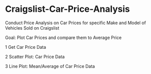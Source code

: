 # Craigslist-Car-Price-Analysis

Conduct Price Analysis on Car Prices for specific Make and Model of Vehicles Sold on Craigslist

Goal: Plot Car Prices and compare them to Average Price

1 Get Car Price Data

2 Scatter Plot: Car Price Data

3 Line Plot: Mean/Average of Car Price Data

